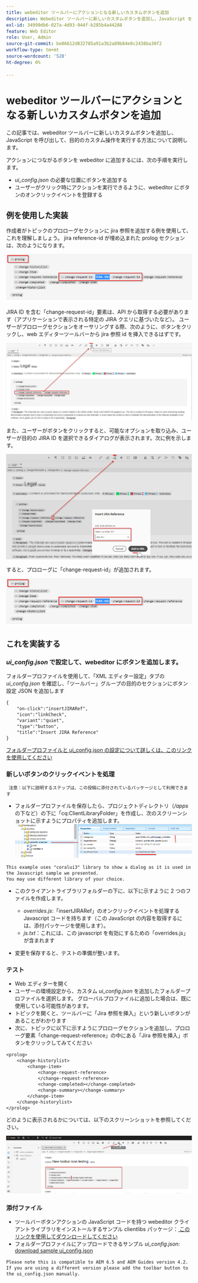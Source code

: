 ```yaml
---
title: webeditor ツールバーにアクションとなる新しいカスタムボタンを追加
description: Webeditor ツールバーに新しいカスタムボタンを追加し、JavaScript を呼び出してカスタム操作する方法を説明します。
exl-id: 34999db6-027a-4d93-944f-b285b4a44288
feature: Web Editor
role: User, Admin
source-git-commit: be06612d832785a91a3b2a89b84e0c2438ba30f2
workflow-type: tm+mt
source-wordcount: '528'
ht-degree: 0%

---
```


# webeditor ツールバーにアクションとなる新しいカスタムボタンを追加

この記事では、webeditor ツールバーに新しいカスタムボタンを追加し、JavaScript を呼び出して、目的のカスタム操作を実行する方法について説明します。

アクションにつながるボタンを webeditor に追加するには、次の手順を実行します。
- *ui_config.json* の必要な位置にボタンを追加する
- ユーザーがクリック時にアクションを実行できるように、webeditor にボタンのオンクリックイベントを登録する


## 例を使用した実装

作成者がトピックのプロローグセクションに jira 参照を追加する例を使用して、これを理解しましょう。 jira reference-id が埋め込まれた prolog セクションは、次のようになります。

![JIRA ID リファレンスを含むプロローグセクション ](../../../assets/authoring/webeditor-add-customtoolbarbutton-prolog-sample.png)

JIRA ID を含む「change-request-id」要素は、API から取得する必要があります（アプリケーションで表示される特定の JIRA クエリに基づいたなど）。 ユーザーがプロローグセクションをオーサリングする際、次のように、ボタンをクリックし、web エディターツールバーから jira 参照 id を挿入できるはずです。

![ プロローグセクション - JIRA 参照を追加 ](../../../assets/authoring/webeditor-add-customtoolbarbutton-prolog-insertjirareference.png)

また、ユーザーがボタンをクリックすると、可能なオプションを取り込み、ユーザーが目的の JIRA ID を選択できるダイアログが表示されます。次に例を示します。

![ プロローグセクションの JIRA ID を追加ダイアログ ](../../../assets/authoring/webeditor-add-customtoolbarbutton-prolog-insertjirareference-dialog.png)

すると、プロローグに「change-request-id」が追加されます。

![JIRA ID リファレンスを含むプロローグセクション ](../../../assets/authoring/webeditor-add-customtoolbarbutton-prolog-sample.png)



## これを実装する


### *ui_config.json* で設定して、webeditor にボタンを追加します。

フォルダープロファイルを使用して、「XML エディター設定」タブの *ui_config.json* を確認し、「ツールバー」グループの目的のセクションにボタン設定 JSON を追加します

```
{
    "on-click":"insertJIRARef",
    "icon":"linkCheck",
    "variant":"quiet",
    "type":"button",
    "title":"Insert JIRA Reference"
}
```

[ フォルダープロファイルと ui_config.json の設定について詳しくは、このリンクを使用してください ](https://experienceleague.adobe.com/docs/experience-manager-guides-learn/videos/advanced-user-guide/editor-configuration.html?lang=ja)


### 新しいボタンのクリックイベントを処理

     注意：以下に説明するステップは、この投稿に添付されているパッケージとして利用できます 


- フォルダープロファイルを保存したら、プロジェクトディレクトリ（*/apps* の下など）の下に「cq:ClientLibraryFolder」を作成し、次のスクリーンショットに示すようにプロパティを追加します。
  ![webeditor のクライアントライブラリ設定 ](../../../assets/authoring/webeditor-add-customtoolbarbutton-clientlibrarysettings.png)

```
This example uses "coralui3" library to show a dialog as it is used in the Javascript sample we presented.
You may use different library of your choice.
```

- このクライアントライブラリフォルダーの下に、以下に示すように 2 つのファイルを作成します。
   - *overrides.js*:「insertJIRARef」のオンクリックイベントを処理する Javascript コードを持ちます（この JavaScript の内容を取得するには、添付パッケージを使用します）。
   - *js.txt*：これには、この javascript を有効にするための「overrides.js」が含まれます

- 変更を保存すると、テストの準備が整います。


### テスト

- Web エディターを開く
- ユーザーの環境設定から、カスタム *ui_config.json* を追加したフォルダープロファイルを選択します。 グローバルプロファイルに追加した場合は、既に使用している可能性があります。
- トピックを開くと、ツールバーに「Jira 参照を挿入」という新しいボタンがあることがわかります
- 次に、トピックに以下に示すようにプロローグセクションを追加し、プロローグ要素「change-request-reference」の中にある「Jira 参照を挿入」ボタンをクリックしてみてください

```
<prolog>
    <change-historylist>
        <change-item>
            <change-request-reference>
            </change-request-reference>
            <change-completed></change-completed>
            <change-summary></change-summary>
        </change-item>
    </change-historylist>
</prolog>
```

どのように表示されるかについては、以下のスクリーンショットを参照してください。

![ 「新規テスト」ボタン ](../../../assets/authoring/webeditor-add-customtoolbarbutton-testing.png)


### 添付ファイル

- ツールバーボタンアクションの JavaScript コードを持つ webeditor クライアントライブラリをインストールするサンプル clientlibs パッケージ：[ このリンクを使用してダウンロードしてください ](../../../assets/authoring/webeditor-addbuttonontoolbar-insertjira-clientlib.zip)
- フォルダープロファイルにアップロードできるサンプル *ui_config.json*: [download sample ui_config.json](../../../assets/authoring/sample_ui_config_Guides4.2-InsertJiraReference.json)

```
Please note this is compatible to AEM 6.5 and AEM Guides version 4.2.
If you are using a different version please add the toolbar button to the ui_config.json manually.
```
